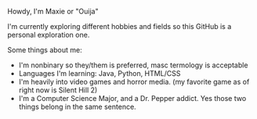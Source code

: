 Howdy, I'm Maxie or "Ouija"

I'm currently exploring different hobbies and fields so this GitHub is a personal exploration one.

Some things about me:
- I'm nonbinary so they/them is preferred, masc termology is acceptable
- Languages I'm learning: Java, Python, HTML/CSS
- I'm heavily into video games and horror media. (my favorite game as of right now is Silent Hill 2)
- I'm a Computer Science Major, and a Dr. Pepper addict. Yes those two things belong in the same sentence.

<!---
OvijaBro/OvijaBro is a ✨ special ✨ repository because its `README.md` (this file) appears on your GitHub profile.
You can click the Preview link to take a look at your changes.
--->
